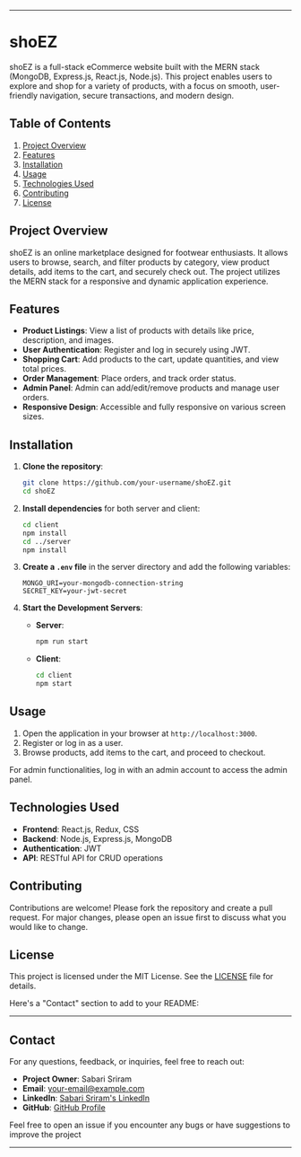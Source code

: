 

---

# shoEZ

shoEZ is a full-stack eCommerce website built with the MERN stack (MongoDB, Express.js, React.js, Node.js). This project enables users to explore and shop for a variety of products, with a focus on smooth, user-friendly navigation, secure transactions, and modern design.

## Table of Contents

1. [Project Overview](#project-overview)
2. [Features](#features)
3. [Installation](#installation)
4. [Usage](#usage)
5. [Technologies Used](#technologies-used)
6. [Contributing](#contributing)
7. [License](#license)

## Project Overview

shoEZ is an online marketplace designed for footwear enthusiasts. It allows users to browse, search, and filter products by category, view product details, add items to the cart, and securely check out. The project utilizes the MERN stack for a responsive and dynamic application experience.

## Features

- **Product Listings**: View a list of products with details like price, description, and images.
- **User Authentication**: Register and log in securely using JWT.
- **Shopping Cart**: Add products to the cart, update quantities, and view total prices.
- **Order Management**: Place orders, and track order status.
- **Admin Panel**: Admin can add/edit/remove products and manage user orders.
- **Responsive Design**: Accessible and fully responsive on various screen sizes.

## Installation

1. **Clone the repository**:
    ```bash
    git clone https://github.com/your-username/shoEZ.git
    cd shoEZ
    ```

2. **Install dependencies** for both server and client:
    ```bash
    cd client
    npm install
    cd ../server
    npm install
    ```

3. **Create a `.env` file** in the server directory and add the following variables:
    ```plaintext
    MONGO_URI=your-mongodb-connection-string
    SECRET_KEY=your-jwt-secret
    ```

4. **Start the Development Servers**:
    - **Server**: 
        ```bash
        npm run start
        ```
    - **Client**:
        ```bash
        cd client
        npm start
        ```

## Usage

1. Open the application in your browser at `http://localhost:3000`.
2. Register or log in as a user.
3. Browse products, add items to the cart, and proceed to checkout.

For admin functionalities, log in with an admin account to access the admin panel.

## Technologies Used

- **Frontend**: React.js, Redux, CSS
- **Backend**: Node.js, Express.js, MongoDB
- **Authentication**: JWT
- **API**: RESTful API for CRUD operations

## Contributing

Contributions are welcome! Please fork the repository and create a pull request. For major changes, please open an issue first to discuss what you would like to change.

## License

This project is licensed under the MIT License. See the [LICENSE](LICENSE) file for details.

Here's a "Contact" section to add to your README:

---

## Contact

For any questions, feedback, or inquiries, feel free to reach out:

- **Project Owner**: Sabari Sriram
- **Email**: [your-email@example.com](mailto:your-email@example.com)
- **LinkedIn**: [Sabari Sriram's LinkedIn](https://www.linkedin.com/in/your-profile)
- **GitHub**: [GitHub Profile](https://github.com/tedLcode)

Feel free to open an issue if you encounter any bugs or have suggestions to improve the project

---
